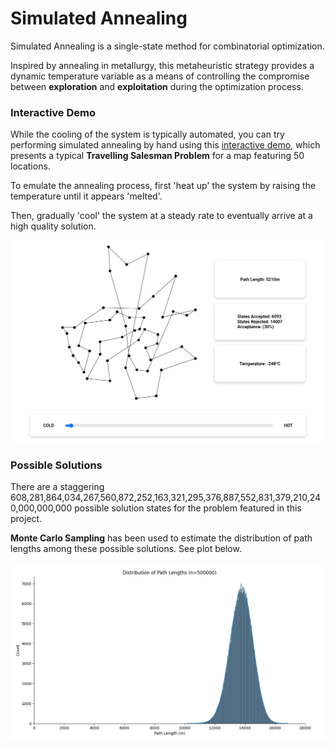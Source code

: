 
# Simulated Annealing


Simulated Annealing is a single-state method for combinatorial optimization.

Inspired by annealing in metallurgy, this metaheuristic strategy provides a dynamic temperature variable as a means of controlling the compromise between **exploration** and **exploitation** during the optimization process.

### Interactive Demo

While the cooling of the system is typically automated, you can try performing simulated annealing by hand using this [interactive demo](https://eeoooue.github.io/simulated-annealing/), which presents a typical **Travelling Salesman Problem** for a map featuring 50 locations.

To emulate the annealing process, first 'heat up' the system by raising the temperature until it appears 'melted'.

Then, gradually 'cool' the system at a steady rate to eventually arrive at a high quality solution.

![Image](./images/AnnealedExample.png)


### Possible Solutions

There are a staggering 608,281,864,034,267,560,872,252,163,321,295,376,887,552,831,379,210,240,000,000,000 possible solution states for the problem featured in this project.

**Monte Carlo Sampling** has been used to estimate the distribution of path lengths among these possible solutions. See plot below.



![Image](./images/SampledDistribution.png)